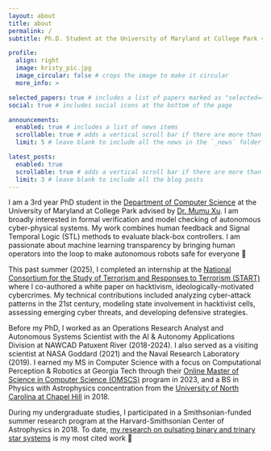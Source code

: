 ```yaml
---
layout: about
title: about
permalink: /
subtitle: Ph.D. Student at the University of Maryland at College Park <br> <b>Robotics | Formal Verification | Cyber-Physical Systems | Autonomy </b> <br><br>

profile:
  align: right
  image: kristy_pic.jpg
  image_circular: false # crops the image to make it circular
  more_info: >

selected_papers: true # includes a list of papers marked as "selected={true}"
social: true # includes social icons at the bottom of the page

announcements:
  enabled: true # includes a list of news items
  scrollable: true # adds a vertical scroll bar if there are more than 3 news items
  limit: 5 # leave blank to include all the news in the `_news` folder

latest_posts:
  enabled: true
  scrollable: true # adds a vertical scroll bar if there are more than 3 new posts items
  limit: 3 # leave blank to include all the blog posts
---
```


I am a 3rd year PhD student in the [Department of Computer Science](https://www.cs.umd.edu/people/kvsakano) at the University of Maryland at College Park advised by [Dr. Mumu Xu](https://user.eng.umd.edu/~mumu/). I am broadly interested in formal verification and model checking of autonomous cyber-physical systems. My work combines human feedback and Signal Temporal Logic (STL) methods to evaluate black-box controllers. I am passionate about machine learning transparency by bringing human operators into the loop to make autonomous robots safe for everyone :robot:

This past summer (2025), I completed an internship at the [National Consortium for the Study of Terrorism and Responses to Terrorism (START)](https://www.start.umd.edu/) where I co-authored a white paper on hacktivism, ideologically-motivated cybercrimes. My technical contributions included analyzing cyber-attack patterns in the 21st century, modeling state involvement in hacktivist cells, assessing emerging cyber threats, and developing defensive strategies.

Before my PhD, I worked as an Operations Research Analyst and Autonomous Systems Scientist with the AI & Autonomy Applications Division at NAWCAD Patuxent River (2018-2024). I also served as a visiting scientist at NASA Goddard (2021) and the Naval Research Laboratory (2019). I earned my MS in Computer Science with a focus on Computational Perception & Robotics at Georgia Tech through their [Online Master of Science in Computer Science (OMSCS)](https://omscs.gatech.edu/) program in 2023, and a BS in Physics with Astrophysics concentration from the [University of North Carolina at Chapel Hill](https://physics.unc.edu/) in 2018.

During my undergraduate studies, I participated in a Smithsonian-funded summer research program at the Harvard-Smithsonian Center of Astrophysics in 2018. To date, [my research on pulsating binary and trinary star systems](https://scholar.google.com/citations?view_op=view_citation&hl=en&user=6ytFsFEAAAAJ&citation_for_view=6ytFsFEAAAAJ:u-x6o8ySG0sC) is my most cited work :star2:
